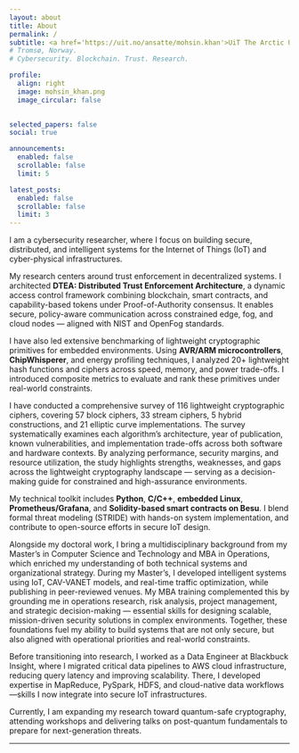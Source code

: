 ```yaml
---
layout: about
title: About
permalink: /
subtitle: <a href='https://uit.no/ansatte/mohsin.khan'>UiT The Arctic University of Norway</a>. 
# Tromsø, Norway. 
# Cybersecurity. Blockchain. Trust. Research.

profile:
  align: right
  image: mohsin_khan.png
  image_circular: false
  

selected_papers: false
social: true

announcements:
  enabled: false
  scrollable: false
  limit: 5

latest_posts:
  enabled: false
  scrollable: false
  limit: 3
---
```




I am a cybersecurity researcher, where I focus on building secure, distributed, and intelligent systems for the Internet of Things (IoT) and cyber-physical infrastructures.

My research centers around trust enforcement in decentralized systems. I architected **DTEA: Distributed Trust Enforcement Architecture**, a dynamic access control framework combining blockchain, smart contracts, and capability-based tokens under Proof-of-Authority consensus. It enables secure, policy-aware communication across constrained edge, fog, and cloud nodes — aligned with NIST and OpenFog standards.

I have also led extensive benchmarking of lightweight cryptographic primitives for embedded environments. Using **AVR/ARM microcontrollers**, **ChipWhisperer**, and energy profiling techniques, I analyzed 20+ lightweight hash functions and ciphers across speed, memory, and power trade-offs. I introduced composite metrics to evaluate and rank these primitives under real-world constraints. 

I have conducted a comprehensive survey of 116 lightweight cryptographic ciphers, covering 57 block ciphers, 33 stream ciphers, 5 hybrid constructions, and 21 elliptic curve implementations. The survey systematically examines each algorithm’s architecture, year of publication, known vulnerabilities, and implementation trade-offs across both software and hardware contexts. By analyzing performance, security margins, and resource utilization, the study highlights strengths, weaknesses, and gaps across the lightweight cryptography landscape — serving as a decision-making guide for constrained and high-assurance environments.

My technical toolkit includes **Python**, **C/C++**, **embedded Linux**, **Prometheus/Grafana**, and **Solidity-based smart contracts on Besu**. I blend formal threat modeling (STRIDE) with hands-on system implementation, and contribute to open-source efforts in secure IoT design.

Alongside my doctoral work, I bring a multidisciplinary background from my Master’s in Computer Science and Technology and MBA in Operations, which enriched my understanding of both technical systems and organizational strategy. During my Master’s, I developed intelligent systems using IoT, CAV-VANET models, and real-time traffic optimization, while publishing in peer-reviewed venues. My MBA training complemented this by grounding me in operations research, risk analysis, project management, and strategic decision-making — essential skills for designing scalable, mission-driven security solutions in complex environments. Together, these foundations fuel my ability to build systems that are not only secure, but also aligned with operational priorities and real-world constraints.

Before transitioning into research, I worked as a Data Engineer at Blackbuck Insight, where I migrated critical data pipelines to AWS cloud infrastructure, reducing query latency and improving scalability. There, I developed expertise in MapReduce, PySpark, HDFS, and cloud-native data workflows—skills I now integrate into secure IoT infrastructures.

Currently, I am expanding my research toward quantum-safe cryptography, attending workshops and delivering talks on post-quantum fundamentals to prepare for next-generation threats.

---

